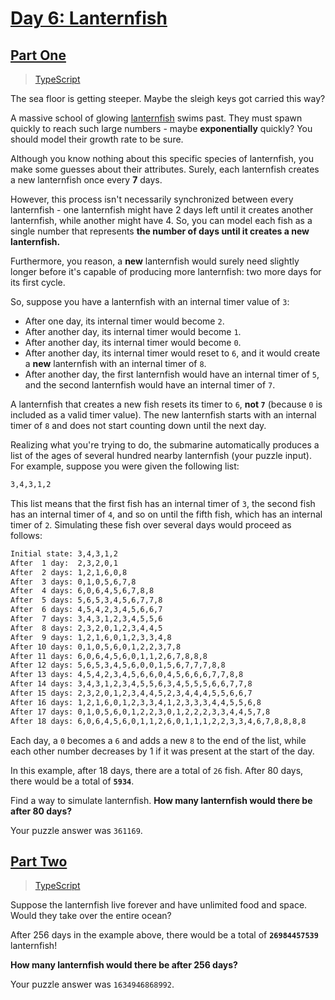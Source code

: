 # [Day 6: Lanternfish](https://adventofcode.com/2021/day/6)

## [Part One](https://adventofcode.com/2021/day/6#part1)

> [TypeScript](/solutions/typescript/2021/06/src/p1.ts)

The sea floor is getting steeper. Maybe the sleigh keys got carried this way?

A massive school of glowing
[lanternfish](https://en.wikipedia.org/wiki/Lanternfish) swims past. They must
spawn quickly to reach such large numbers - maybe **exponentially** quickly? You
should model their growth rate to be sure.

Although you know nothing about this specific species of lanternfish, you make
some guesses about their attributes. Surely, each lanternfish creates a new
lanternfish once every **7** days.

However, this process isn't necessarily synchronized between every lanternfish -
one lanternfish might have 2 days left until it creates another lanternfish,
while another might have 4. So, you can model each fish as a single number that
represents **the number of days until it creates a new** **lanternfish.**

Furthermore, you reason, a **new** lanternfish would surely need slightly longer
before it's capable of producing more lanternfish: two more days for its first
cycle.

So, suppose you have a lanternfish with an internal timer value of `3`:

- After one day, its internal timer would become `2`.
- After another day, its internal timer would become `1`.
- After another day, its internal timer would become `0`.
- After another day, its internal timer would reset to `6`, and it would create
  a **new** lanternfish with an internal timer of `8`.
- After another day, the first lanternfish would have an internal timer of `5`,
  and the second lanternfish would have an internal timer of `7`.

A lanternfish that creates a new fish resets its timer to `6`, **not `7`**
(because `0` is included as a valid timer value). The new lanternfish starts
with an internal timer of `8` and does not start counting down until the next
day.

Realizing what you're trying to do, the submarine automatically produces a list
of the ages of several hundred nearby lanternfish (your puzzle input). For
example, suppose you were given the following list:

```sh
3,4,3,1,2
```

This list means that the first fish has an internal timer of `3`, the second
fish has an internal timer of `4`, and so on until the fifth fish, which has an
internal timer of `2`. Simulating these fish over several days would proceed as
follows:

```sh
Initial state: 3,4,3,1,2
After  1 day:  2,3,2,0,1
After  2 days: 1,2,1,6,0,8
After  3 days: 0,1,0,5,6,7,8
After  4 days: 6,0,6,4,5,6,7,8,8
After  5 days: 5,6,5,3,4,5,6,7,7,8
After  6 days: 4,5,4,2,3,4,5,6,6,7
After  7 days: 3,4,3,1,2,3,4,5,5,6
After  8 days: 2,3,2,0,1,2,3,4,4,5
After  9 days: 1,2,1,6,0,1,2,3,3,4,8
After 10 days: 0,1,0,5,6,0,1,2,2,3,7,8
After 11 days: 6,0,6,4,5,6,0,1,1,2,6,7,8,8,8
After 12 days: 5,6,5,3,4,5,6,0,0,1,5,6,7,7,7,8,8
After 13 days: 4,5,4,2,3,4,5,6,6,0,4,5,6,6,6,7,7,8,8
After 14 days: 3,4,3,1,2,3,4,5,5,6,3,4,5,5,5,6,6,7,7,8
After 15 days: 2,3,2,0,1,2,3,4,4,5,2,3,4,4,4,5,5,6,6,7
After 16 days: 1,2,1,6,0,1,2,3,3,4,1,2,3,3,3,4,4,5,5,6,8
After 17 days: 0,1,0,5,6,0,1,2,2,3,0,1,2,2,2,3,3,4,4,5,7,8
After 18 days: 6,0,6,4,5,6,0,1,1,2,6,0,1,1,1,2,2,3,3,4,6,7,8,8,8,8
```

Each day, a `0` becomes a `6` and adds a new `8` to the end of the list, while
each other number decreases by 1 if it was present at the start of the day.

In this example, after 18 days, there are a total of `26` fish. After 80 days,
there would be a total of **`5934`**.

Find a way to simulate lanternfish. **How many lanternfish would there be**
**after 80 days?**

Your puzzle answer was `361169`.

## [Part Two](https://adventofcode.com/2021/day/6#part1)

> [TypeScript](/solutions/typescript/2021/06/src/p1.ts)

Suppose the lanternfish live forever and have unlimited food and space. Would
they take over the entire ocean?

After 256 days in the example above, there would be a total of **`26984457539`**
lanternfish!

**How many lanternfish would there be after 256 days?**

Your puzzle answer was `1634946868992`.
